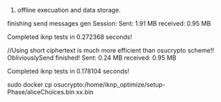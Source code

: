 1. offline execuation and data storage.


finishing send messages gen 
   Session: 
      Sent: 1.91 MB
  received: 0.95 MB

Completed iknp tests in 0.272368 seconds!


//Using short ciphertext is much more efficient than osucrypto scheme!!
ObliviouslySend finished!
      Sent: 0.24 MB
  received: 0.95 MB

Completed iknp tests in 0.178104 seconds!


sudo docker cp  osucrypto:/home/iknp_optimize/setup-Phase/aliceChoices.bin xx.bin